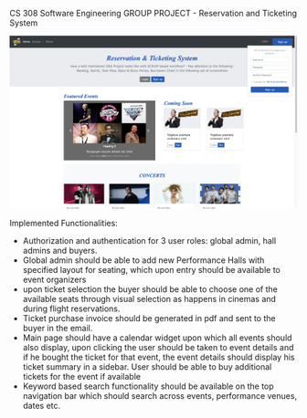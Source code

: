 CS 308 Software Engineering GROUP PROJECT -  Reservation and Ticketing System
 
![Alt text](screenshots/homepage.png?raw=true "Title")

Implemented Functionalities:
- Authorization and authentication for 3 user roles:  global admin, hall admins and buyers.
- Global admin should be able to add new Performance Halls with specified layout for seating, which upon entry should be available to event organizers
- upon ticket selection the buyer should be able to choose one of the available seats through visual selection as happens in cinemas and during flight reservations.
- Ticket purchase invoice should be generated in pdf and sent to the buyer in the email.
- Main page should have a calendar widget upon which all events should also display, upon clicking the user should be taken to event details and if he bought the ticket for that event, the event details should display his ticket summary in a sidebar. User should be able to buy additional tickets for the event if available
- Keyword based search functionality should be available on the top navigation bar which should search across events, performance venues, dates etc.




